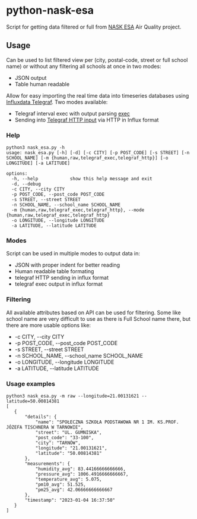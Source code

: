 # python-nask-esa
Script for getting data filtered or full from [NASK ESA](https://esa.nask.pl/) Air Quality project.

## Usage
Can be used to list filtered view per (city, postal-code, street or full school name) or without any filtering all schools at once in two modes:
* JSON output
* Table human readable

Allow for easy importing the real time data into timeseries databases using [Influxdata Telegraf](https://github.com/influxdata/telegraf).
Two modes available:
* Telegraf interval exec with output parsing [exec](https://github.com/influxdata/telegraf/tree/master/plugins/inputs/exec)
* Sending into [Telegraf HTTP input](https://github.com/influxdata/telegraf/tree/master/plugins/inputs/http) via HTTP in Influx format

### Help
```
python3 nask_esa.py -h
usage: nask_esa.py [-h] [-d] [-c CITY] [-p POST_CODE] [-s STREET] [-n SCHOOL_NAME] [-m {human,raw,telegraf_exec,telegraf_http}] [-o LONGITUDE] [-a LATITUDE]

options:
  -h, --help            show this help message and exit
  -d, --debug
  -c CITY, --city CITY
  -p POST_CODE, --post_code POST_CODE
  -s STREET, --street STREET
  -n SCHOOL_NAME, --school_name SCHOOL_NAME
  -m {human,raw,telegraf_exec,telegraf_http}, --mode {human,raw,telegraf_exec,telegraf_http}
  -o LONGITUDE, --longitude LONGITUDE
  -a LATITUDE, --latitude LATITUDE
  ```
  
 ### Modes
 Script can be used in multiple modes to output data in:
 * JSON with proper indent for better reading
 * Human readable table formating
 * telegraf HTTP sending in influx format 
 * telegraf exec output in influx format
 
 ### Filtering
 All available attributes based on API can be used for filtering. Some like school name are very difficult to use as there is Full School name there, but there are more usable options like:
 * -c CITY, --city CITY
 * -p POST_CODE, --post_code POST_CODE
 * -s STREET, --street STREET
 * -n SCHOOL_NAME, --school_name SCHOOL_NAME
 * -o LONGITUDE, --longitude LONGITUDE
 * -a LATITUDE, --latitude LATITUDE
 
 ### Usage examples
 ```
 python3 nask_esa.py -m raw --longitude=21.00131621 --latitude=50.00814381
[
    {
        "details": {
            "name": "SPOŁECZNA SZKOŁA PODSTAWOWA NR 1 IM. KS.PROF. JÓZEFA TISCHNERA W TARNOWIE",
            "street": "UL. GUMNISKA",
            "post_code": "33-100",
            "city": "TARNÓW",
            "longitude": "21.00131621",
            "latitude": "50.00814381"
        },
        "measurements": {
            "humidity_avg": 83.44166666666666,
            "pressure_avg": 1006.4916666666667,
            "temperature_avg": 5.075,
            "pm10_avg": 51.525,
            "pm25_avg": 42.06666666666667
        },
        "timestamp": "2023-01-04 16:37:50"
    }
]
 ```
